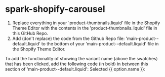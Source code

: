 # spark-shopify-carousel
1. Replace everything in your 'product-thumbnails.liquid' file in the Shopify Theme Editor with the contents in the 'product-thumbnails.liquid' file in this GitHub Repo.
2. Add (don't replace) the code from the Github Repo file: 'main-product--default.liquid' to the bottom of your 'main-product--default.liquid' file in the Shopify Theme Editor.

To add the functionality of showing the variant name (above the swatches) that has been clicked, add the following code (in bold) in between this section of 'main-product--default.liquid':
<label class="product__label {{ label_classes }}" for="Option{{ option.position }}">
  Selected {{ option.name }}:
  **<div class="variant_name"></div>**
</label>
